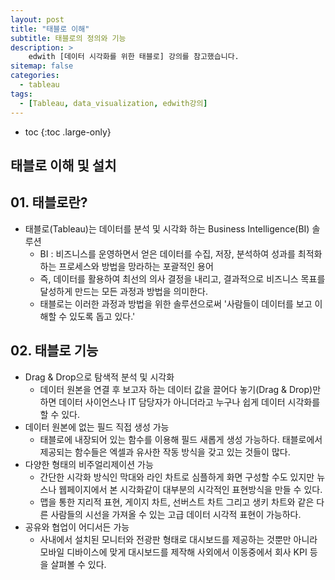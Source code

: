 ```yaml
---
layout: post
title: "태블로 이해"
subtitle: 태블로의 정의와 기능
description: >
    edwith [데이터 시각화를 위한 태블로] 강의를 참고했습니다.
sitemap: false
categories:
  - tableau
tags:
  - [Tableau, data_visualization, edwith강의]
---
```


* toc
{:toc .large-only}

## 태블로 이해 및 설치



## 01. 태블로란?

- 태블로(Tableau)는 데이터를 분석 및 시각화 하는 Business Intelligence(BI) 솔루션
  - BI : 비즈니스를 운영하면서 얻은 데이터를 수집, 저장, 분석하여 성과를 최적화하는 프로세스와 방법을 망라하는 포괄적인 용어
  - 즉, 데이터를 활용하여 최선의 의사 결정을 내리고, 결과적으로 비즈니스 목표를 달성하게 만드는 모든 과정과 방법을 의미한다.
  - 태블로는 이러한 과정과 방법을 위한 솔루션으로써 '사람들이 데이터를 보고 이해할 수 있도록 돕고 있다.'



## 02. 태블로 기능

- Drag & Drop으로 탐색적 분석 및 시각화
  - 데이터 원본을 연결 후 보고자 하는 데이터 값을 끌어다 놓기(Drag & Drop)만 하면 데이터 사이언스나 IT 담당자가 아니더라고 누구나 쉽게 데이터 시각화를 할 수 있다.
- 데이터 원본에 없는 필드 직접 생성 가능
  - 태블로에 내장되어 있는 함수를 이용해 필드 새롭게 생성 가능하다. 태블로에서 제공되는 함수들은 엑셀과 유사한 작동 방식을 갖고 있는 것들이 많다.
- 다양한 형태의 비주얼리제이션 가능
  - 간단한 시각화 방식인 막대와 라인 차트로 심플하게 화면 구성할 수도 있지만 뉴스나 웹페이지에서 본 시각화같이 대부분의 시각적인 표현방식을 만들 수 있다.
  - 맵을 통한 지리적 표현, 게이지 차트, 선버스트 차트 그리고 생키 차트와 같은 다른 사람들의 시선을 가져올 수 있는 고급 데이터 시각적 표현이 가능하다.
- 공유와 협업이 어디서든 가능
  - 사내에서 설치된 모니터와 전광판 형태로 대시보드를 제공하는 것뿐만 아니라 모바일 디바이스에 맞게 대시보드를 제작해 사외에서 이동중에서 회사 KPI 등을 살펴볼 수 있다.